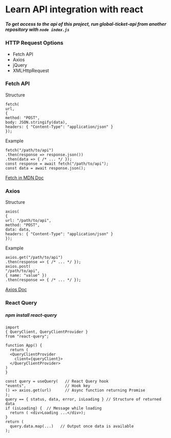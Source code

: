 # Learn API integration with react
##### To get access to the api of this project, run global-ticket-api from another repository with ```node index.js ``` 

### HTTP Request Options

- Fetch API
- Axios
- jQuery
- XMLHttpRequest

### Fetch API

Structure

```
fetch(
url,
{
method: "POST",
body: JSON.stringify(data),
headers: { "Content-Type": "application/json" }
});
```

Example

```
fetch("/path/to/api")
.then(response => response.json())
.then(data => { /* ... */ });
const response = await fetch("/path/to/api");
const data = await response.json();
```

[Fetch in MDN Doc](https://developer.mozilla.org/en-US/docs/Web/API/Fetch_API/Using_Fetch)

### Axios

Structure

```
axios(
{
url: "/path/to/api",
method: "POST",
data: data,
headers: { "Content-Type": "application/json" }
});
```

Example

```
axios.get("/path/to/api")
.then(response => { /* ... */ });
axios.post(
"/path/to/api",
{ name: "value" })
.then(response => { /* ... */ });
```

[Axios Doc](https://github.com/axios/axios)

### React Query

##### npm install react-query

```
import
{ QueryClient, QueryClientProvider }
from "react-query";

function App() {
  return (
  <QueryClientProvider
    client={queryClient}>
  </QueryClientProvider>
)
}
```

```
const query = useQuery(   // React Query hook
"events",                 // Hook key
() => axios.get(url)      // Async function returning Promise
);
query == { status, data, error, isLoading } // Structure of returned data
if (isLoading) {  // Message while loading
  return ( <div>Loading ...</div>);
}
return (
  query.data.map(...)   // Output once data is available
);

```
